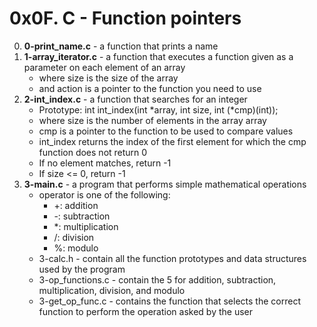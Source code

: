 # 0x0F. C - Function pointers

0. **0-print_name.c** - a function that prints a name
1. **1-array_iterator.c** - a function that executes a function given as a parameter on each element of an array
	* where size is the size of the array
	* and action is a pointer to the function you need to use
2. **2-int_index.c** - a function that searches for an integer
	* Prototype: int int_index(int *array, int size, int (*cmp)(int));	
	* where size is the number of elements in the array array
	* cmp is a pointer to the function to be used to compare values
	* int_index returns the index of the first element for which the cmp function does not return 0
	* If no element matches, return -1
	* If size <= 0, return -1
3. **3-main.c** - a program that performs simple mathematical operations
	* operator is one of the following:
		* +: addition
		* -: subtraction
		* *: multiplication
		* /: division
		* %: modulo
	* 3-calc.h - contain all the function prototypes and data structures used by the program
	* 3-op_functions.c - contain the 5 for addition, subtraction, multiplication, division, and modulo
	* 3-get_op_func.c - contains the function that selects the correct function to perform the operation asked by the user


